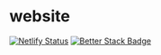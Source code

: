 # website
[![Netlify Status](https://api.netlify.com/api/v1/badges/73061bb6-f887-4b25-9f91-0098ec600461/deploy-status)](https://app.netlify.com/sites/fivexl/deploys)
[![Better Stack Badge](https://uptime.betterstack.com/status-badges/v1/monitor/wb85.svg)](https://uptime.betterstack.com/?utm_source=status_badge)
